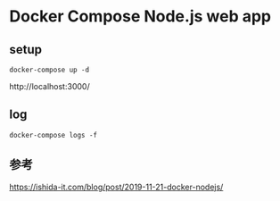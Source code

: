 # Docker Compose Node.js web app

## setup
```
docker-compose up -d
```
http://localhost:3000/

## log
```
docker-compose logs -f
```

## 参考
https://ishida-it.com/blog/post/2019-11-21-docker-nodejs/
